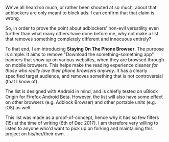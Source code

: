 We've all heard so much, or rather been shouted at so much, about that adblockers are only meant to block ads. I can confirm that that claim is wrong.

So, in order to prove the point about adblockers' non-evil versatility even further than what many others have done before me, why not make a list that removes something completely different and innocuous entirely?

To that end, I am introducing <b>Staying On The Phone Browser</b>. The purpose is simple: It aims to remove "Download the something-something app" banners that show up on various websites, when they are browsed through on mobile browsers. This helps make the reading experience cleaner <i>for those who really love their phone browsers anyway</i>. It has a clearly specified target audience, and removes something that is not controversial (that I know of).

The list is designed with Android in mind, and is chiefly tested on uBlock Origin for Firefox Android Beta. However, the list will also have some effect on other browsers (e.g. Adblock Browser) and other portable units (e.g. iOS) as well.

This list was made as a proof-of-concept, hence why it has so few filters (15) at the time of writing (6th of Dec 2017). I am therefore very willing to listen to anyone who'd want to pick up on forking and maintaining this project on his/her/their own.
